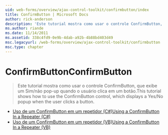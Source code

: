 ```yaml
---
uid: web-forms/overview/ajax-control-toolkit/confirmbutton/index
title: ConfirmButton | Microsoft Docs
author: rick-anderson
description: 'Este tutorial mostra como usar o controle ConfirmButton, que exibe um Sim/não pop-up quando o usuário clica em um botão.'
ms.author: riande
ms.date: 11/14/2011
ms.assetid: 338c4fd9-0e9b-4dab-a92b-4b88bd403d49
msc.legacyurl: /web-forms/overview/ajax-control-toolkit/confirmbutton
msc.type: chapter
---
```

<a name="confirmbutton"></a><span data-ttu-id="9f0d5-103">ConfirmButton</span><span class="sxs-lookup"><span data-stu-id="9f0d5-103">ConfirmButton</span></span>
====================
> <span data-ttu-id="9f0d5-104">Este tutorial mostra como usar o controle ConfirmButton, que exibe um Sim/não pop-up quando o usuário clica em um botão.</span><span class="sxs-lookup"><span data-stu-id="9f0d5-104">This tutorial shows how to use the ConfirmButton control, which displays a Yes/No popup when the user clicks a button.</span></span>


- [<span data-ttu-id="9f0d5-105">Uso de um ConfirmButton em um repetidor (C#)</span><span class="sxs-lookup"><span data-stu-id="9f0d5-105">Using a ConfirmButton In a Repeater (C#)</span></span>](using-a-confirmbutton-in-a-repeater-cs.md)
- [<span data-ttu-id="9f0d5-106">Uso de um ConfirmButton em um repetidor (VB)</span><span class="sxs-lookup"><span data-stu-id="9f0d5-106">Using a ConfirmButton In a Repeater (VB)</span></span>](using-a-confirmbutton-in-a-repeater-vb.md)
